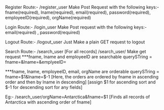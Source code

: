 Register Route:-
/register_user
Make Post Request with the following keys:-
fname(required), lname(required), email(required), password(required), employeeID(required), orgName(required)

Login Route:-
/login_user
Make Post request with the following keys:-
email(required) , password(required)

Logout Route:-
/logout_user
Just Make a plain GET request to logout

Search Route:-
/search_user  [For all records]
/search_user/<querySTring>
Make get request
***fname, lname and employeeID are searchable
querySTring = fname=<fname>&lname=<fname>&emplyeeID=<emplyeeID>

***fname, lname, employeeID, email, orgName are orderable
querySTring = fname=$1&lname=$-1
[Here, the orders are ordered by fname in ascending order and then by lname in descending]
[assign $1 for ascending sort and $-1 for descending sort for any fields]

Eg:- /search_user/orgName=Antarctica&fname=$1
[Finds all records of Antarctica with ascending order of fname]






